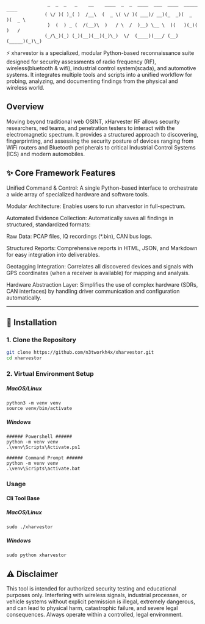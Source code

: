 ```
               _  _  _   _    __    ____  _  _  ____  ___  ____  _____  ____ 
              ( \/ )( )_( )  /__\  (  _ \( \/ )( ___)/ __)(_  _)(  _  )(  _ \
               )  (  ) _ (  /(__)\  )   / \  /  )__) \__ \  )(   )(_)(  )   /
              (_/\_)(_) (_)(__)(__)(_)\_)  \/  (____)(___/ (__) (_____)(_)\_)
```
⚡ xharvestor is a specialized, modular Python-based reconnaissance suite designed for security assessments of radio frequency (RF), wireless(bluetooth & wifi), industrial control system(scada), and automotive systems. It integrates multiple tools and scripts into a unified workflow for probing, analyzing, and documenting findings from the physical and wireless world.
## Overview

Moving beyond traditional web OSINT, xHarvester RF allows security researchers, red teams, and penetration testers to interact with the electromagnetic spectrum. It provides a structured approach to discovering, fingerprinting, and assessing the security posture of devices ranging from WiFi routers and Bluetooth peripherals to critical Industrial Control Systems (ICS) and modern automobiles.

## ✨ Core Framework Features

Unified Command & Control: A single Python-based interface to orchestrate a wide array of specialized hardware and software tools.

Modular Architecture: Enables users to run xharvestor in full-spectrum.

Automated Evidence Collection: Automatically saves all findings in structured, standardized formats:

Raw Data: PCAP files, IQ recordings (*.bin), CAN bus logs.

Structured Reports: Comprehensive reports in HTML, JSON, and Markdown for easy integration into deliverables.

Geotagging Integration: Correlates all discovered devices and signals with GPS coordinates (when a receiver is available) for mapping and analysis.

Hardware Abstraction Layer: Simplifies the use of complex hardware (SDRs, CAN interfaces) by handling driver communication and configuration automatically.

---


## 💾 Installation

### 1. Clone the Repository
```bash
git clone https://github.com/n3tworkh4x/xharvestor.git
cd xharvestor
```
### 2. Virtual Environment Setup
##### MacOS/Linux
```
python3 -m venv venv
source venv/bin/activate
```
##### Windows
```
###### Powershell ######
python -m venv venv
.\venv\Scripts\Activate.ps1
```
```
###### Command Prompt ######
python -m venv venv
.\venv\Scripts\activate.bat
```
### Usage

#### Cli Tool Base
##### MacOS/Linux
```
sudo ./xharvestor 
```
##### Windows
```
sudo python xharvestor 
```
## ⚠️ Disclaimer
This tool is intended for authorized security testing and educational purposes only. Interfering with wireless signals, industrial processes, or vehicle systems without explicit permission is illegal, extremely dangerous, and can lead to physical harm, catastrophic failure, and severe legal consequences. Always operate within a controlled, legal environment.
